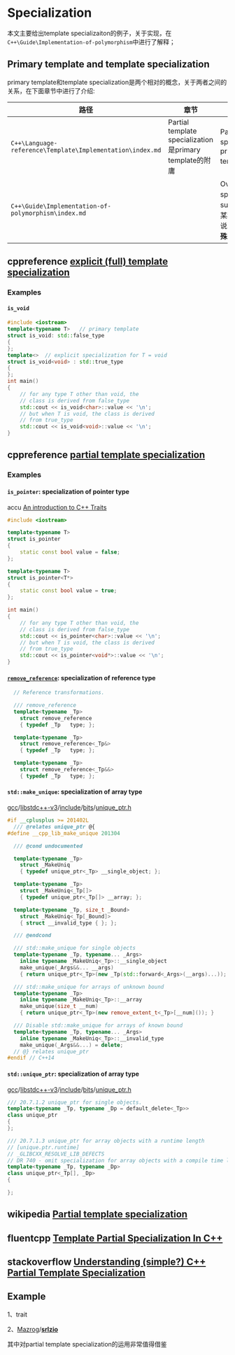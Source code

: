 # Specialization

本文主要给出template specializaiton的例子，关于实现，在`C++\Guide\Implementation-of-polymorphism`中进行了解释；

## Primary template and template specialization

primary template和template specialization是两个相对的概念，关于两者之间的关系，在下面章节中进行了介绍:

| 路径                                                      | 章节                                                    | 观点                                                         |
| --------------------------------------------------------- | ------------------------------------------------------- | ------------------------------------------------------------ |
| `C++\Language-reference\Template\Implementation\index.md` | Partial template specialization是primary template的附庸 | Partial template specialization是primary template的附庸      |
| `C++\Guide\Implementation-of-polymorphism\index.md`       |                                                         | Overload、specialization、subclass都是对某种“特殊情况的说明”（即**最最特殊的实现**） |





## cppreference [explicit (full) template specialization](https://en.cppreference.com/w/cpp/language/template_specialization)



### Examples

#### `is_void`

```c++
#include <iostream>
template<typename T>   // primary template
struct is_void: std::false_type
{
};
template<>  // explicit specialization for T = void
struct is_void<void> : std::true_type
{
};
int main()
{
	// for any type T other than void, the
	// class is derived from false_type
	std::cout << is_void<char>::value << '\n';
	// but when T is void, the class is derived
	// from true_type
	std::cout << is_void<void>::value << '\n';
}

```



## cppreference [partial template specialization](https://en.cppreference.com/w/cpp/language/partial_specialization)



### Examples

#### `is_pointer`: specialization of pointer type

accu [An introduction to C++ Traits](https://accu.org/index.php/journals/442)

```c++
#include <iostream>

template<typename T>
struct is_pointer
{
	static const bool value = false;
};

template<typename T>
struct is_pointer<T*>
{
	static const bool value = true;
};

int main()
{
	// for any type T other than void, the
	// class is derived from false_type
	std::cout << is_pointer<char>::value << '\n';
	// but when T is void, the class is derived
	// from true_type
	std::cout << is_pointer<void*>::value << '\n';
}

```

#### [`remove_reference`](https://github.com/gcc-mirror/gcc/blob/master/libstdc%2B%2B-v3/include/std/type_traits): specialization of reference type



```c++
  // Reference transformations.

  /// remove_reference
  template<typename _Tp>
    struct remove_reference
    { typedef _Tp   type; };

  template<typename _Tp>
    struct remove_reference<_Tp&>
    { typedef _Tp   type; };

  template<typename _Tp>
    struct remove_reference<_Tp&&>
    { typedef _Tp   type; };
```



#### `std::make_unique`: specialization of array type

[gcc](https://github.com/gcc-mirror/gcc)/[libstdc++-v3](https://github.com/gcc-mirror/gcc/tree/master/libstdc%2B%2B-v3)/[include](https://github.com/gcc-mirror/gcc/tree/master/libstdc%2B%2B-v3/include)/[bits](https://github.com/gcc-mirror/gcc/tree/master/libstdc%2B%2B-v3/include/bits)/[unique_ptr.h](https://github.com/gcc-mirror/gcc/blob/master/libstdc%2B%2B-v3/include/bits/unique_ptr.h) 

```c++
#if __cplusplus >= 201402L
  /// @relates unique_ptr @{
#define __cpp_lib_make_unique 201304

  /// @cond undocumented

  template<typename _Tp>
    struct _MakeUniq
    { typedef unique_ptr<_Tp> __single_object; };

  template<typename _Tp>
    struct _MakeUniq<_Tp[]>
    { typedef unique_ptr<_Tp[]> __array; };

  template<typename _Tp, size_t _Bound>
    struct _MakeUniq<_Tp[_Bound]>
    { struct __invalid_type { }; };

  /// @endcond

  /// std::make_unique for single objects
  template<typename _Tp, typename... _Args>
    inline typename _MakeUniq<_Tp>::__single_object
    make_unique(_Args&&... __args)
    { return unique_ptr<_Tp>(new _Tp(std::forward<_Args>(__args)...)); }

  /// std::make_unique for arrays of unknown bound
  template<typename _Tp>
    inline typename _MakeUniq<_Tp>::__array
    make_unique(size_t __num)
    { return unique_ptr<_Tp>(new remove_extent_t<_Tp>[__num]()); }

  /// Disable std::make_unique for arrays of known bound
  template<typename _Tp, typename... _Args>
    inline typename _MakeUniq<_Tp>::__invalid_type
    make_unique(_Args&&...) = delete;
  // @} relates unique_ptr
#endif // C++14
```

#### `std::unique_ptr`: specialization of array type

[gcc](https://github.com/gcc-mirror/gcc)/[libstdc++-v3](https://github.com/gcc-mirror/gcc/tree/master/libstdc%2B%2B-v3)/[include](https://github.com/gcc-mirror/gcc/tree/master/libstdc%2B%2B-v3/include)/[bits](https://github.com/gcc-mirror/gcc/tree/master/libstdc%2B%2B-v3/include/bits)/[unique_ptr.h](https://github.com/gcc-mirror/gcc/blob/master/libstdc%2B%2B-v3/include/bits/unique_ptr.h) 

```c++
/// 20.7.1.2 unique_ptr for single objects.
template<typename _Tp, typename _Dp = default_delete<_Tp>>
class unique_ptr
{
};

/// 20.7.1.3 unique_ptr for array objects with a runtime length
// [unique.ptr.runtime]
// _GLIBCXX_RESOLVE_LIB_DEFECTS
// DR 740 - omit specialization for array objects with a compile time length
template<typename _Tp, typename _Dp>
class unique_ptr<_Tp[], _Dp>
{

};
```

## wikipedia [Partial template specialization](https://en.wikipedia.org/wiki/Partial_template_specialization)



## fluentcpp [Template Partial Specialization In C++](https://www.fluentcpp.com/2017/08/11/how-to-do-partial-template-specialization-in-c/)



## stackoverflow [Understanding (simple?) C++ Partial Template Specialization](https://stackoverflow.com/questions/6138439/understanding-simple-c-partial-template-specialization)

## Example

1、trait

2、[Mazrog](https://github.com/Mazrog)/**[srlzio](https://github.com/Mazrog/srlzio)**

其中对partial template specialization的运用非常值得借鉴

